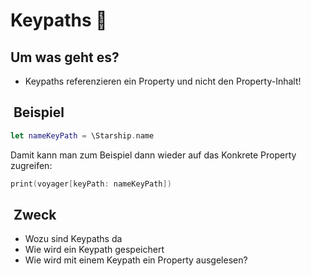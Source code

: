 # Keypaths 📍

## Um was geht es?
- Keypaths referenzieren ein Property und nicht den Property-Inhalt!

##  Beispiel
```swift
let nameKeyPath = \Starship.name
```

Damit kann man zum Beispiel dann wieder auf das Konkrete Property zugreifen: 

```swift
print(voyager[keyPath: nameKeyPath])
```

##  Zweck
- Wozu sind Keypaths da
- Wie wird ein Keypath gespeichert
- Wie wird mit einem Keypath ein Property ausgelesen?